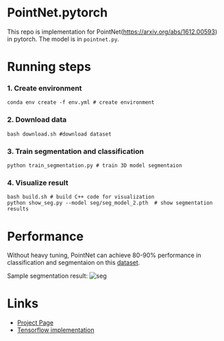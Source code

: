 # PointNet.pytorch
This repo is implementation for PointNet(https://arxiv.org/abs/1612.00593) in pytorch. The model is in `pointnet.py`.


# Running steps

### 1. Create environment
```
conda env create -f env.yml # create environment
```

### 2. Download data
```
bash download.sh #download dataset
```

### 3. Train segmentation and classification
```
python train_segmentation.py # train 3D model segmentaion
```

### 4. Visualize result
```
bash build.sh # build C++ code for visualization
python show_seg.py --model seg/seg_model_2.pth  # show segmentation results
```

# Performance
Without heavy tuning, PointNet can achieve 80-90% performance in classification and segmentaion on this [dataset](http://web.stanford.edu/~ericyi/project_page/part_annotation/index.html). 

Sample segmentation result:
![seg](https://raw.githubusercontent.com/fxia22/pointnet.pytorch/master/misc/show3d.png?token=AE638Oy51TL2HDCaeCF273X_-Bsy6-E2ks5Y_BUzwA%3D%3D)


# Links

- [Project Page](http://stanford.edu/~rqi/pointnet/)
- [Tensorflow implementation](https://github.com/charlesq34/pointnet)
